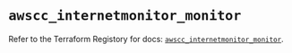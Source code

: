 # `awscc_internetmonitor_monitor`

Refer to the Terraform Registory for docs: [`awscc_internetmonitor_monitor`](https://registry.terraform.io/providers/hashicorp/awscc/0.70.0/docs/resources/internetmonitor_monitor).
